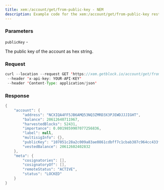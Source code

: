 ```yaml
---
title: xem:/account/get/from-public-key - NEM
description: Example code for the xem:/account/get/from-public-key rest method. Сomplete guide on how to use xem:/account/get/from-public-key rest in GetBlock.io Web3 documentation.
---
```


### Parameters


`publicKey` -

The public key of the account as hex string.

### Request

``` java
curl --location --request GET 'https://xem.getblock.io/account/get/from-public-key?publicKey=107051c28a2c009a83ae0861cdbff7c1cbab387c964cc433f7d191d9c3115ed7'
 --header 'x-api-key: YOUR-API-KEY' 
 --header 'Content-Type: application/json'
```

###  Response

``` java
{
    "account": {
        "address": "NCXIQA4FF5JB6AMQ53NQ3ZMRD3X3PJEWDJJJIGHT",
        "balance": 20612640711967,
        "harvestedBlocks": 52431,
        "importance": 0.0019859907077256836,
        "label": null,
        "multisigInfo": {},
        "publicKey": "107051c28a2c009a83ae0861cdbff7c1cbab387c964cc433f7d191d9c3115ed7",
        "vestedBalance": 20612602402832
    },
    "meta": {
        "cosignatories": [],
        "cosignatoryOf": [],
        "remoteStatus": "ACTIVE",
        "status": "LOCKED"
    }
}
```

